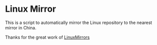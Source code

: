 # Linux Mirror

This is a script to automatically mirror the Linux repository to the nearest mirror in China.

Thanks for the great work of [LinuxMirrors](https://github.com/SuperManito/LinuxMirrors)